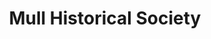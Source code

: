 ---
title: "Mull Historical Society"
summary: "Loss is the debut album of Scottish indie pop band Mull Historical Society. It includes the singles \"Barcode Bypass\", \"I Tried\", \"Animal Cannabus\" and \"Watching Xanadu\". The album reached number 43 in the UK album chart. It was inspired by the sudden death of his father in 1999 and his upbringing on the Isle of Mull. It contains samples from a Caledonian MacBrayne ferry and the waves on Calgary Bay in Mull. \"Barcode Bypass\" is about a small shopkeeper threatened by the supermarkets, and \"Watching Xanadu\" is about watching the film Xanadu."
slug: "mull-historical-society"
image: "mull-historical-society.jpg"
apple_music_artist_url: "https://music.apple.com/gb/artist/mull-historical-society/32403307"
wikipedia_url: "https://en.wikipedia.org/wiki/Loss_(Mull_Historical_Society_album)"
---